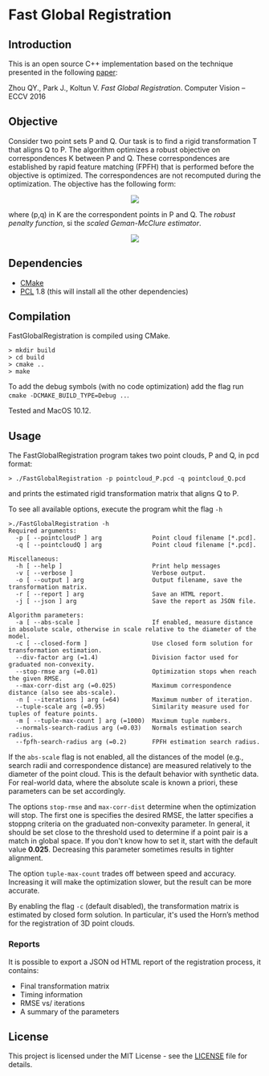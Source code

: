 # Fast Global Registration

## Introduction

This is an open source C++ implementation based on the technique presented in the following [paper](https://doi.org/10.1007/978-3-319-46475-6_47):

Zhou QY., Park J., Koltun V. *Fast Global Registration*. Computer Vision – ECCV 2016

## Objective
Consider two point sets P and Q. Our task is to find a rigid transformation T that aligns Q to P. The algorithm optimizes a robust objective on correspondences K between P and Q. These correspondences are established by rapid feature matching (FPFH) that is performed before the objective is optimized. The correspondences are not recomputed during the optimization. The objective has the following form:

<p align="center">
<img src="http://latex.codecogs.com/svg.latex?E%28%5Cbm%7BT%7D%29%3D%5Csum_%7B%28p%2Cq%29%5Cin%5Cmathcal%7BK%7D%7D%5Crho%28%7B%5Cnorm%7Bq-%5Cbm%7BT%7Dp%7D%7D%29">
</p>

where (p,q) in K are the correspondent points in P and Q. The _robust penalty function_, si the _scaled Geman-McClure estimator_.

<p align="center">
<img src="http://latex.codecogs.com/svg.latex?%5Crho%28x%29%3D%5Cfrac%7B%5Cmu%20x%5E2%7D%7B%5Cmu%2Bx%5E2%7D">
</p>

## Dependencies
* [CMake](https://cmake.org/)
* [PCL](http://pointclouds.org) 1.8 (this will install all the other dependencies)


## Compilation

FastGlobalRegistration is compiled using CMake. 

```
> mkdir build
> cd build
> cmake ..
> make
```

To add the debug symbols (with no code optimization) add the flag run `cmake -DCMAKE_BUILD_TYPE=Debug ..`.

Tested and MacOS 10.12.


## Usage

The FastGlobalRegistration program takes two point clouds, P and Q, in pcd format:

```
> ./FastGlobalRegistration -p pointcloud_P.pcd -q pointcloud_Q.pcd
```

and prints the estimated rigid transformation matrix that aligns Q to P.

To see all available options, execute the program whit the flag `-h` 

```
>./FastGlobalRegistration -h
Required arguments:
  -p [ --pointcloudP ] arg              Point cloud filename [*.pcd].
  -q [ --pointcloudQ ] arg              Point cloud filename [*.pcd].

Miscellaneous:
  -h [ --help ]                         Print help messages
  -v [ --verbose ]                      Verbose output.
  -o [ --output ] arg                   Output filename, save the transformation matrix.
  -r [ --report ] arg                   Save an HTML report.
  -j [ --json ] arg                     Save the report as JSON file.

Algorithm parameters:
  -a [ --abs-scale ]                    If enabled, measure distance in absolute scale, otherwise in scale relative to the diameter of the model.
  -c [ --closed-form ]                  Use closed form solution for transformation estimation.
  --div-factor arg (=1.4)               Division factor used for graduated non-convexity.
  --stop-rmse arg (=0.01)               Optimization stops when reach the given RMSE.
  --max-corr-dist arg (=0.025)          Maximum correspondence distance (also see abs-scale).
  -n [ --iterations ] arg (=64)         Maximum number of iteration.
  --tuple-scale arg (=0.95)             Similarity measure used for tuples of feature points.
  -m [ --tuple-max-count ] arg (=1000)  Maximum tuple numbers.
  --normals-search-radius arg (=0.03)   Normals estimation search radius.
  --fpfh-search-radius arg (=0.2)       FPFH estimation search radius.
```

If the `abs-scale` flag is not enabled, all the distances of the model (e.g., search radii and correspondence distance) are measured relatively to the diameter of the point cloud. This is the default behavior with synthetic data. For real-world data, where the absolute scale is known a priori, these parameters can be set accordingly.

The options `stop-rmse` and `max-corr-dist` determine when the optimization will stop. The first one is specifies the desired RMSE, the latter specifies a stoppng criteria on the graduated non-convexity parameter. In general, it should be set close to the threshold used to determine if a point pair is a match in global space. If you don't know how to set it, start with the default value **0.025**. Decreasing this parameter sometimes results in tighter alignment.

The option `tuple-max-count` trades off between speed and accuracy. Increasing it will make the optimization slower, but the result can be more accurate.

By enabling the flag `-c` (default disabled), the transformation matrix is estimated by closed form solution. In particular, it's used the Horn’s method for the registration of 3D point clouds.

### Reports
It is possible to export a JSON od HTML report of the registration process, it contains:

* Final transformation matrix
* Timing information
* RMSE vs/ iterations
* A summary of the parameters

## License

This project is licensed under the MIT License - see the [LICENSE](LICENSE.md) file for details.

